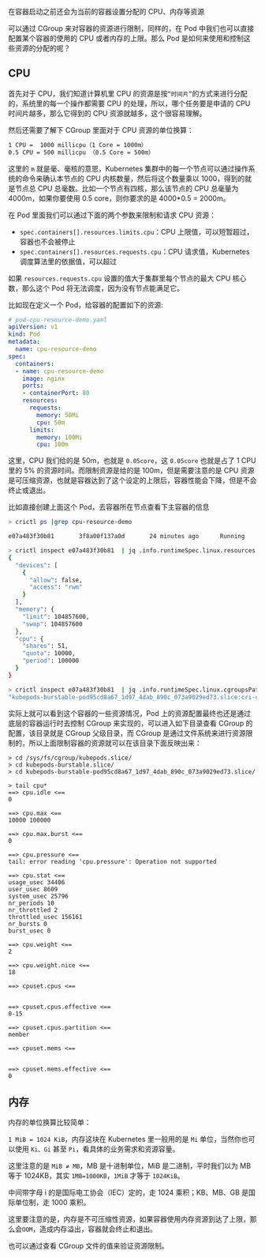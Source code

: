 在容器启动之前还会为当前的容器设置分配的 CPU、内存等资源

可以通过 CGroup 来对容器的资源进行限制，同样的，在 Pod 中我们也可以直接配置某个容器的使用的 CPU 或者内存的上限。那么 Pod 是如何来使用和控制这些资源的分配的呢？

## CPU

首先对于 CPU，我们知道计算机里 CPU 的资源是按`“时间片”`的方式来进行分配的，系统里的每一个操作都需要 CPU 的处理，所以，哪个任务要是申请的 CPU 时间片越多，那么它得到的 CPU 资源就越多，这个很容易理解。

然后还需要了解下 CGroup 里面对于 CPU 资源的单位换算：

```bash
1 CPU =  1000 millicpu（1 Core = 1000m）
0.5 CPU = 500 millicpu （0.5 Core = 500m）

```

这里的 `m` 就是毫、毫核的意思，Kubernetes 集群中的每一个节点可以通过操作系统的命令来确认本节点的 CPU 内核数量，然后将这个数量乘以 1000，得到的就是节点总 CPU 总毫数。比如一个节点有四核，那么该节点的 CPU 总毫量为 4000m，如果你要使用 0.5 core，则你要求的是 4000*0.5 = 2000m。

在 Pod 里面我们可以通过下面的两个参数来限制和请求 CPU 资源：

- `spec.containers[].resources.limits.cpu`：CPU 上限值，可以短暂超过，容器也不会被停止
- `spec.containers[].resources.requests.cpu`：CPU 请求值，Kubernetes 调度算法里的依据值，可以超过

如果 `resources.requests.cpu` 设置的值大于集群里每个节点的最大 CPU 核心数，那么这个 Pod 将无法调度，因为没有节点能满足它。

比如现在定义一个 Pod，给容器的配置如下的资源:

```yaml
# pod-cpu-resource-demo.yaml
apiVersion: v1
kind: Pod
metadata:
  name: cpu-resource-demo
spec:
  containers:
  - name: cpu-resource-demo
    image: nginx
    ports:
    - containerPort: 80
    resources:
      requests:
        memory: 50Mi
        cpu: 50m
      limits:
        memory: 100Mi
        cpu: 100m

```

这里，CPU 我们给的是 50m，也就是 `0.05core`，这 `0.05core` 也就是占了 1 CPU 里的 5% 的资源时间。而限制资源是给的是 100m，但是需要注意的是 CPU 资源是可压缩资源，也就是容器达到了这个设定的上限后，容器性能会下降，但是不会终止或退出。

比如直接创建上面这个 Pod，去容器所在节点查看下主容器的信息

```bash
> crictl ps |grep cpu-resource-demo

e07a483f30b81       3f8a00f137a0d       24 minutes ago      Running             cpu-resource-demo       0                   0f55080a58c68       cpu-resource-demo

> crictl inspect e07a483f30b81  | jq .info.runtimeSpec.linux.resources
{
  "devices": [
    {
      "allow": false,
      "access": "rwm"
    }
  ],
  "memory": {
    "limit": 104857600,
    "swap": 104857600
  },
  "cpu": {
    "shares": 51,
    "quota": 10000,
    "period": 100000
  }
}

> crictl inspect e07a483f30b81  | jq .info.runtimeSpec.linux.cgroupsPath
"kubepods-burstable-pod95cd8a67_1d97_4dab_890c_073a9029ed73.slice:cri-containerd:e07a483f30b81de6daeb93d69e94681e8ea30bcb30355fe78ad3918a1e9ec1a8"
```

实际上就可以看到这个容器的一些资源情况，Pod 上的资源配置最终也还是通过底层的容器运行时去控制 CGroup 来实现的，可以进入如下目录查看 CGroup 的配置，该目录就是 CGroup 父级目录，而 CGroup 是通过文件系统来进行资源限制的，所以上面限制容器的资源就可以在该目录下面反映出来：

```
> cd /sys/fs/cgroup/kubepods.slice/
> cd kubepods-burstable.slice/
> cd kubepods-burstable-pod95cd8a67_1d97_4dab_890c_073a9029ed73.slice/

> tail cpu*
==> cpu.idle <==
0

==> cpu.max <==
10000 100000

==> cpu.max.burst <==
0

==> cpu.pressure <==
tail: error reading 'cpu.pressure': Operation not supported

==> cpu.stat <==
usage_usec 34406
user_usec 8609
system_usec 25796
nr_periods 10
nr_throttled 2
throttled_usec 156161
nr_bursts 0
burst_usec 0

==> cpu.weight <==
2

==> cpu.weight.nice <==
18

==> cpuset.cpus <==


==> cpuset.cpus.effective <==
0-15

==> cpuset.cpus.partition <==
member

==> cpuset.mems <==


==> cpuset.mems.effective <==
0
```

## 内存

内存的单位换算比较简单：

`1 MiB = 1024 KiB`，内存这块在 Kubernetes 里一般用的是 `Mi` 单位，当然你也可以使用 `Ki、Gi` 甚至 `Pi`，看具体的业务需求和资源容量。

这里注意的是 `MiB ≠ MB`，MB 是十进制单位，MiB 是二进制，平时我们以为 MB 等于 1024KB，其实 `1MB=1000KB`，`1MiB` 才等于 `1024KiB`。

中间带字母 i 的是国际电工协会（IEC）定的，走 1024 乘积；KB、MB、GB 是国际单位制，走 1000 乘积。

这里要注意的是，内存是不可压缩性资源，如果容器使用内存资源到达了上限，那么会`OOM`，造成内存溢出，容器就会终止和退出。

也可以通过查看 CGroup 文件的值来验证资源限制。